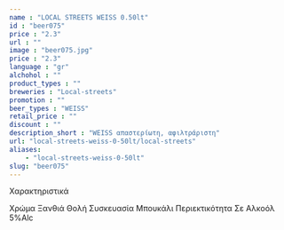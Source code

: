 ```yaml
---
name : "LOCAL STREETS WEISS 0.50lt"
id : "beer075"
price : "2.3"
url : ""
image : "beer075.jpg"
price : "2.3"
language : "gr"
alchohol : ""
product_types : ""
breweries : "Local-streets"
promotion : ""
beer_types : "WEISS"
retail_price : ""
discount : ""
description_short : "WEISS απαστερίωτη, αφιλτράριστη"
url: "local-streets-weiss-0-50lt/local-streets"
aliases: 
    - "local-streets-weiss-0-50lt"
slug: "beer075"
---
```


Χαρακτηριστικά

Χρώμα
Ξανθιά Θολή
Συσκευασία
Μπουκάλι
Περιεκτικότητα Σε Αλκοόλ
5%Alc